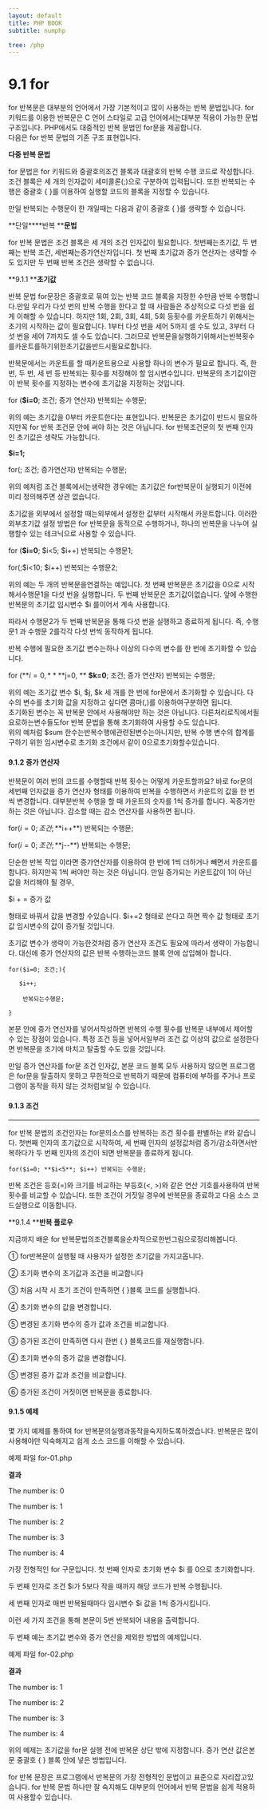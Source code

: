 ```yaml
---
layout: default
title: PHP BOOK
subtitle: numphp

tree: /php
---
```


# 9.1 for

for 반복문은 대부분의 언어에서 가장 기본적이고 많이 사용하는 반복 문법입니다. for 키워드를 이용한 반복문은 C 언어 스타일로 고급 언어에서는대부분 적용이 가능한 문법 구조입니다. PHP에서도 대중적인 반복 문법인 for문을 제공합니다.  
다음은 for 반복 문법의 기존 구조 표현입니다.

 

**다중 반복 문법**

 

for 문법은 for 키워드와 중괄호의조건 블록과 대괄호의 반복 수행 코드로 작성합니다. 조건 블록은 세 개의 인자값이 세미콜론(;)으로 구분하여 입력됩니다. 또한 반복되는 수행은 중괄호 { }를 이용하여 실행할 코드의 블록을 지정할 수 있습니다.

 

만일 반복되는 수행문이 한 개일때는 다음과 같이 중괄호 { }를 생략할 수 있습니다.

 

**단일****반복 ****문법**

 

for 반복 문법은 조건 블록은 세 개의 조건 인자값이 필요합니다. 첫번째는초기값, 두 번째는 반복 조건, 세번째는증가연산자입니다. 첫 번째 초기값과 증가 연산자는 생략할 수도 있지만 두 번째 반복 조건은 생략할 수 없습니다.

 

**9.1.1 ****초기값**

반복 문법 for문장은 중괄호로 묶여 있는 반복 코드 블록을 지정한 수만큼 반복 수행합니다.만일 우리가 다섯 번의 반복 수행을 한다고 할 때 사람들은 추상적으로 다섯 번을 쉽게 이해할 수 있습니다. 하지만 1회, 2회, 3회, 4회, 5회 등횟수를 카운트하기 위해서는 초기의 시작하는 값이 필요합니다. 1부터 다섯 번을 세어 5까지 셀 수도 있고, 3부터 다섯 번을 세어 7까지도 셀 수도 있습니다. 그러므로 반복문을실행하기위해서는반복횟수를카운트를하기위한초기값을반드시필요로합니다. 

 

반복문에서는 카운트를 할 때카운트용으로 사용할 하나의 변수가 필요로 합니다. 즉, 한번, 두 번, 세 번 등 반복되는 횟수를 저장해야 할 임시변수입니다. 반복문의 초기값이란 이 반복 횟수를 지정하는 변수에 초기값을 지정하는 것입니다.

 

for (**$i=0**; 조건; 증가 연산자) 반복되는 수행문;

 

위의 예는 초기값을 0부터 카운트한다는 표현입니다. 반복문은 초기값이 반드시 필요하지만꼭 for 반복 조건문 안에 써야 하는 것은 아닙니다. for 반복조건문의 첫 번째 인자인 초기값은 생략도 가능합니다.

 

**$i=1;**

for(; 조건; 증가연산자) 반복되는 수행문;

 

위의 예처럼 조건 블록에서는생략한 경우에는 초기값은 for반복문이 실행되기 이전에 미리 정의해주면 상관 없습니다.

 

초기값을 외부에서 설정할 때는외부에서 설정한 값부터 시작해서 카운트합니다. 이러한 외부초기값 설정 방법은 for 반복문을 동적으로 수행하거나, 하나의 반복문을 나누어 실행할수 있는 테크닉으로 사용할 수 있습니다.

 

for (**$i=0**; $i<5; $i++) 반복되는 수행문1;

for(;$i<10; $i++) 반복되는 수행문2;

 

위의 예는 두 개의 반복문을연결하는 예입니다. 첫 번째 반복문은 초기값을 0으로 시작해서수행문1을 다섯 번을 실행합니다. 두 번째 반복문은 초기값이없습니다. 앞에 수행한 반복문의 초기값 임시변수 $i 를이어서 계속 사용합니다. 

따라서 수행문2가 두 번째 반복문을 통해 다섯 번을 실행하고 종료하게 됩니다. 즉, 수행문1 과 수행문 2를각각 다섯 번씩 동작하게 됩니다. 

반복 수행에 필요한 초기값 변수는하나 이상의 다수의 변수를 한 번에 초기화할 수 있습니다. 

for (**$i=0,****$j=0, ** **$k=0**; 조건; 증가 연산자) 반복되는 수행문;


위의 예는 초기값 변수 $i, $j, $k 세 개를 한 번에 for문에서 초기화할 수 있습니다. 다수의 변수를 초기화 값을 지정하고 싶다면 콤마(,)를 이용하여구분하면 됩니다.  
초기화된 변수는 꼭 반복문 안에서 사용해야만 하는 것은 아닙니다. 다른처리로직에서필요로하는변수들도for 반복 문법을 통해 초기화하여 사용할 수도 있습니다.  
위의 예처럼 $sum 한수는반복수행에관련된변수는아니지만, 반복 수행 변수의 합계를 구하기 위한 임시변수로 초기화 조건에서 같이 0으로초기화할수있습니다.

 

#### 9.1.2 증가 연산자

반복문이 여러 번의 코드를 수행할때 반복 횟수는 어떻게 카운트할까요? 바로 for문의 세번째 인자값을 증가 연산자 형태를 이용하여 반복을 수행하면서 카운트의 값을 한 번씩 변경합니다. 대부분반복 수행을 할 때 카운트의 숫자를 1씩 증가를 합니다. 꼭증가만 하는 것은 아닙니다. 감소할 때는 감소 연산자를 사용하면 됩니다.

for($i=0; 조건;**$i++**) 반복되는 수행문;

for($i=0; 조건;**$j--**) 반복되는 수행문;

단순한 반복 작업 이라면 증가연산자를 이용하여 한 번에 1씩 더하거나 빼면서 카운트를 합니다. 하지만꼭 1씩 써야만 하는 것은 아닙니다. 만일 증가되는 카운트값이 1이 아닌 값을 처리해야 될 경우, 

 

$i + = 증가 값 

 

형태로 바꿔서 값을 변경할 수있습니다. $i+=2 형태로 쓴다고 하면 짝수 값 형태로 초기값 임시변수의 값이 증가될 것입니다.

 

초기값 변수가 생략이 가능한것처럼 증가 연산자 조건도 필요에 따라서 생략이 가능합니다. 대신에 증가 연산자의 값은 반복 수행하는코드 블록 안에 삽입해야 합니다. 

 
```
for($i=0; 조건;){

​	$i++;

	반복되는수행문;

}
```
 

본문 안에 증가 연산자를 넣어서작성하면 반복의 수행 횟수를 반복문 내부에서 제어할 수 있는 장점이 있습니다. 특정 조건 등을 넣어서일부러 조건 값 이상의 값으로 설정한다면 반복문을 조기에 마치고 탈출할 수도 있을 것입니다.

만일 증가 연산자를 for문 조건 인자값, 본문 코드 블록 모두 사용하지 않으면 프로그램은 for문을 탈출하지 못하고 무한적으로 반복하기 때문에 컴퓨터에 부하를 주거나 프로그램이 동작을 하지 않는 것처럼보일 수 있습니다.

 
#### 9.1.3 조건
---
for 반복 문법의 조건인자는 for문의소스를 반복하는 조건 횟수를 판별하는 if와 같습니다. 첫번째 인자의 초기값으로 시작하여, 세 번째 인자의 설정값처럼 증가/감소하면서반복하다가 두 번째 인자의 조건이 되면 반복문을 종료하게 됩니다.

```
for($i=0; **$i<5**; $i++) 반복되는 수행문;
```
 

반복 조건은 등호(=)와 크기를 비교하는 부등호(<, >)와 같은 연산 기호를사용하여 반복 횟수를 비교할 수 있습니다. 또한 조건이 거짓일 경우에 반복문을 종료하고 다음 소스 코드실행으로 이동합니다.

 

 

**9.1.4 ****반복 플로우**

지금까지 배운 for 반복문법의조건블록을순차적으로한번그림으로정리해봅니다.

 

 

① for반복문이 실행될 때 사용자가 설정한 초기값을 가지고옵니다.

② 초기화 변수의 초기값과 조건을 비교합니다

③ 처음 시작 시 초기 조건이 만족하면 { }블록 코드를 실행합니다.

④ 초기화 변수의 값을 변경합니다.

⑤ 변경된 초기화 변수의 증가 값과 조건을 비교합니다.

③ 증가된 조건이 만족하면 다시 한번 { } 블록코드를 재실행합니다.

④ 초기화 변수의 증가 값을 변경합니다.

⑤ 변경된 증가 값과 조건을 비교합니다.

⑥ 증가된 조건이 거짓이면 반복문을 종료합니다.

 

 

#### 9.1.5 예제
몇 가지 예제를 통하여 for 반복문의실행과동작을숙지하도록하겠습니다. 반복문은 많이 사용해야만 익숙해지고 쉽게 소스 코드를 이해할 수 있습니다.

 

예제 파일 for-01.php

 

**결과**

The number is: 0

The number is: 1

The number is: 2

The number is: 3

The number is: 4 

 

가장 전형적인 for 구문입니다. 첫 번째 인자로 초기화 변수 $i 를 0으로 초기화합니다.

두 번째 인자로 조건 $i가 5보다 작을 때까지 해당 코드가 반복 수행됩니다.

세 번째 인자로 매번 반복될때마다 임시변수 $i 값을 1씩 증가시킵니다.

이런 세 가지 조건을 통해 본문이 5번 반복되어 내용을 출력합니다.

 

두 번째 예는 초기값 변수와 증가 연산을 제외한 방법의 예제입니다.

 

예제 파일 for-02.php

 

**결과**

The number is: 1

The number is: 2

The number is: 3

The number is: 4 

 

위의 예제는 초기값을 for문 실행 전에 반복문 상단 밖에 지정합니다. 증가 연산 값은본문 중괄호 { } 블록 안에 넣은 방법입니다.

for 반복 문장은 프로그램에서 반복문의 가장 전형적인 문법이고 표준으로 자리잡고있습니다. for 반복 문법 하나만 잘 숙지해도 대부분의 언어에서 반복 문법을 쉽게 적용하여 사용할수 있습니다.

 

